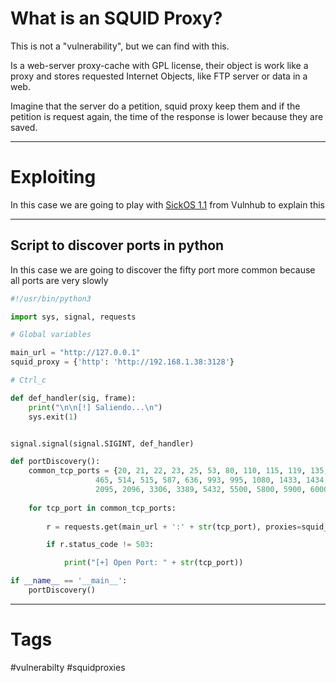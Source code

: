 
# What is an SQUID Proxy?

This is not a "vulnerability", but we can find with this.

Is a web-server proxy-cache with GPL license, their object is work like a proxy and stores requested Internet Objects, like FTP server or data in a web.

Imagine that the server do a petition, squid proxy keep them and if the petition is request again, the time of the response is lower because they are saved.

---

# Exploiting

In this case we are going to play with [SickOS 1.1](../../CTF/VulnHub/SickOS%201.1.md) from Vulnhub to explain this

---

## Script to discover ports in python

In this case we are going to discover the fifty port more common because all ports are very slowly

````python
#!/usr/bin/python3

import sys, signal, requests

# Global variables

main_url = "http://127.0.0.1"
squid_proxy = {'http': 'http://192.168.1.38:3128'}

# Ctrl_c

def def_handler(sig, frame):
    print("\n\n[!] Saliendo...\n")
    sys.exit(1)


signal.signal(signal.SIGINT, def_handler)

def portDiscovery():
    common_tcp_ports = {20, 21, 22, 23, 25, 53, 80, 110, 115, 119, 135, 137, 138, 139, 143, 161, 194, 389, 443, 445,
                   465, 514, 515, 587, 636, 993, 995, 1080, 1433, 1434, 1521, 1723, 2049, 2082, 2083, 2086, 2087,
                   2095, 2096, 3306, 3389, 5432, 5500, 5800, 5900, 6000, 6660, 6661, 6662, 6663, 6664, 6665, 6666, 6667, 6668, 6669}
    
    for tcp_port in common_tcp_ports:
        
        r = requests.get(main_url + ':' + str(tcp_port), proxies=squid_proxy)

        if r.status_code != 503:

            print("[+] Open Port: " + str(tcp_port))

if __name__ == '__main__':
    portDiscovery()

````

---

# Tags

#vulnerabilty #squidproxies 